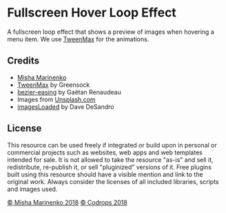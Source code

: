 # Fullscreen Hover Loop Effect

A fullscreen loop effect that shows a preview of images when hovering a menu item. We use [TweenMax](https://greensock.com/tweenmax) for the animations.

## Credits

- [Misha Marinenko](http://marinenko.rf.gd)
- [TweenMax](https://greensock.com/tweenmax) by Greensock
- [bezier-easing](https://github.com/gre/bezier-easing) by Gaëtan Renaudeau
- Images from [Unsplash.com](http://unsplash.com)
- [imagesLoaded](http://imagesloaded.desandro.com/) by Dave DeSandro

## License
This resource can be used freely if integrated or build upon in personal or commercial projects such as websites, web apps and web templates intended for sale. It is not allowed to take the resource "as-is" and sell it, redistribute, re-publish it, or sell "pluginized" versions of it. Free plugins built using this resource should have a visible mention and link to the original work. Always consider the licenses of all included libraries, scripts and images used.

[© Misha Marinenko 2018](http://marinenko.rf.gd)
[© Codrops 2018](http://www.codrops.com)





